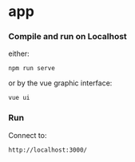 # app

### Compile and run on Localhost
either:
```
npm run serve
```
or by the vue graphic interface:
```
vue ui
```
### Run

Connect to:
```
http://localhost:3000/
```
